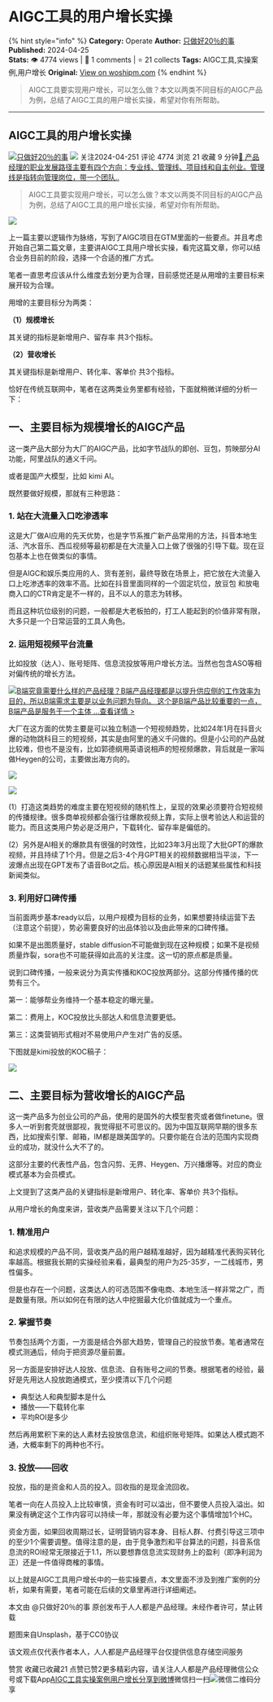 # AIGC工具的用户增长实操
{% hint style="info" %}
**Category:** Operate
**Author:** [只做好20％的事](https://www.woshipm.com/u/233487)
**Published:** 2024-04-25  
**Stats:** 👁️ 4774 views | 💬 1 comments | ⭐ 21 collects
**Tags:** AIGC工具,实操案例,用户增长
**Original:** [View on woshipm.com](https://www.woshipm.com/operate/6039141.html)
{% endhint %}
> AIGC工具要实现用户增长，可以怎么做？本文以两类不同目标的AIGC产品为例，总结了AIGC工具的用户增长实操，希望对你有所帮助。

---

## AIGC工具的用户增长实操

[![](https://static.woshipm.com/view/woshipm_api_def_20240411135931_7467.png?imageView2/1/w/72/h/72/q/100)](https://www.woshipm.com/u/233487)[只做好20％的事](https://www.woshipm.com/u/233487) ![](https://static.woshipm.com/tag/1101_1@2x.png) 关注2024-04-251 评论 4774 浏览 21 收藏 9 分钟[🔗 产品经理的职业发展路径主要有四个方向：专业线、管理线、项目线和自主创业。管理线是指转向管理岗位，带一个团队..](https://ke.qidianla.com/courses/90pm)

> AIGC工具要实现用户增长，可以怎么做？本文以两类不同目标的AIGC产品为例，总结了AIGC工具的用户增长实操，希望对你有所帮助。

![](https://image.woshipm.com/2023/04/13/07803bcc-d9de-11ed-8fc2-00163e0b5ff3.jpg)

上一篇主要以逻辑作为脉络，写到了AIGC项目在GTM里面的一些要点。并且考虑开始自己第二篇文章，主要讲AIGC工具用户增长实操，看完这篇文章，你可以结合业务目前的阶段，选择一个合适的推广方式。

笔者一直思考应该从什么维度去划分更为合理，目前感觉还是从用增的主要目标来展开较为合理。

用增的主要目标分为两类：

**（1）规模增长**

其关键的指标是新增用户、留存率 共3个指标。

**（2）营收增长**

其关键指标是新增用户、转化率、客单价 共3个指标。

恰好在传统互联网中，笔者在这两类业务里都有经验，下面就稍微详细的分析一下：

## 一、主要目标为规模增长的AIGC产品

这一类产品大部分为大厂的AIGC产品，比如字节战队的即创、豆包，剪映部分AI功能，阿里战队的通义千问。

或者是国产大模型，比如 kimi AI。

既然要做好规模，那就有三种思路：

### 1\. 站在大流量入口吃渗透率

这是大厂做AI应用的先天优势，也是字节系推广新产品常用的方法，抖音本地生活、汽水音乐、西瓜视频等最初都是在大流量入口上做了很强的引导下载。现在豆包基本上也在做类似的事情。

但是AIGC和娱乐类应用的人、货有差别，最终导致在场景上，把它放在大流量入口上吃渗透率的效率不高。比如在抖音里面同样的一个固定坑位，放豆包 和放电商入口的CTR肯定是不一样的，且不以人的意志为转移。

而且这种坑位级别的问题，一般都是大老板拍的，打工人能起到的价值非常有限，大多只是一个日常运营的工具人角色。

### 2\. 运用短视频平台流量

比如投放（达人）、账号矩阵、信息流投放等用户增长方法。当然也包含ASO等相对偏传统的增长方法。

[![](https://image.woshipm.com/2023/08/02/f7cafd68-30e3-11ee-9da3-00163e0b5ff3.png)B端究竟需要什么样的产品经理？B端产品经理都是以提升供应侧的工作效率为目的，所以B端需求主要是以业务问题为导向。 这个是B端产品比较重要的一点，B端产品是服务于一个主体 ...查看详情 >](https://ke.qidianla.com/courses/bcpm)

大厂在这方面的优势主要是可以独立制造一个短视频趋势，比如24年1月在抖音火爆的动物跳科目三的短视频，其实是由阿里的通义千问做的。但是小公司的产品就比较难，但也不是没有，比如郭德纲用英语说相声的短视频爆款，背后就是一家叫做Heygen的公司，主要做出海方向的。

![](https://image.woshipm.com/2024/04/24/0d05ab0a-0231-11ef-9d10-00163e0b5ff3.jpg)

![](https://image.woshipm.com/wp-files/2024/04/smooy8bwhQztQWT3XpOz.png)

(1）打造这类趋势的难度主要在短视频的随机性上，呈现的效果必须要符合短视频的传播规律。很多商单视频都会强行往爆款视频上靠，实际上很考验达人和运营的能力。而且这类用户势必是泛用户，下载转化、留存率是偏低的。

(2）另外是AI相关的爆款具有很强的时效性，比如23年3月出现了大批GPT的爆款视频，并且持续了1个月。但是之后3-4个月GPT相关的视频数据相当平淡，下一波爆点出现在GPT发布了语音Bot之后。核心原因是AI相关的话题某些属性和科技新闻类似。

### 3\. 利用好口碑传播

当前面两步基本ready以后，以用户规模为目标的业务，如果想要持续运营下去（注意这个前提），势必需要良好的出品体验以及由此带来的口碑传播。

如果不是出图质量好，stable diffusion不可能做到现在这种规模；如果不是视频质量炸裂，sora也不可能获得如此高的关注度。这一切的原点都是质量。

说到口碑传播，一般来说分为真实传播和KOC投放两部分。这部分传播传播的优势有三个。

第一：能够帮业务维持一个基本稳定的曝光量。

第二：费用上，KOC投放比头部达人和信息流要更低。

第三：这类营销形式相对不易使用户产生对广告的反感。

下图就是kimi投放的KOC稿子：

![](https://image.woshipm.com/2024/04/24/4f48d8b6-0231-11ef-9d10-00163e0b5ff3.jpg)

## 二、主要目标为营收增长的AIGC产品

这一类产品多为创业公司的产品，使用的是国外的大模型套壳或者做finetune。很多人一听到套壳就很鄙视，我觉得挺不可思议的。因为中国互联网早期的很多东西，比如搜索引擎、邮箱，IM都是跟美国学的。只要你能在合法的范围内实现商业的成功，就没什么大不了的。

这部分主要的代表性产品，包含闪剪、无界、Heygen、万兴播爆等。对应的商业模式基本为会员模式。

上文提到了这类产品的关键指标是新增用户、转化率、客单价 共3个指标。

从用户增长的角度来讲，营收类产品需要关注以下几个问题：

### 1\. 精准用户

和追求规模的产品不同，营收类产品的用户越精准越好，因为越精准代表购买转化率越高。根据我长期的实操经验来看，最典型的用户为25-35岁，一二线城市，男性偏多。

但是也存在一个问题，这类达人的可选范围不像电商、本地生活一样非常之广，而是数量有限。所以如何在有限的达人中挖掘最大化价值就成为一个重点。

### 2\. 掌握节奏

节奏包括两个方面，一方面是结合外部大趋势，管理自己的投放节奏。笔者通常在模式测通后，倾向于把资源尽量前置。

另一方面是安排好达人投放、信息流、自有账号之间的节奏。根据笔者的经验，最好是先用达人投放跑通模式，至少摸清以下几个问题

*   典型达人和典型脚本是什么
*   播放——下载转化率
*   平均ROI是多少

然后再用累积下来的达人素材去投放信息流，和组织账号矩阵。如果达人模式跑不通，大概率剩下的两种也不行。

### 3\. 投放——回收

投放，指的是资金和人员的投入。回收指的是现金流回收。

笔者一向在人员投入上比较审慎，资金有时可以溢出，但不要使人员投入溢出。如果没有确定这个工作内容可以持续一年，那就没有必要为这个事情增加1个HC。

资金方面，如果回收周期过长，证明营销内容本身、目标人群、付费引导这三项中的至少1个需要调整。值得注意的是，由于竞争激烈和平台算法的问题，抖音系信息流的ROI经常无限接近于1.1，所以要想靠信息流实现财务上的盈利（即净利润为正）还是一件值得商榷的事情。

以上就是AIGC工具用户增长中的一些实操要点，本文里面不涉及到推广案例的分析，如果有需要，笔者可能在后续的文章里再进行详细阐述。

本文由 @只做好20％的事 原创发布于人人都是产品经理。未经作者许可，禁止转载

题图来自Unsplash，基于CC0协议

该文观点仅代表作者本人，人人都是产品经理平台仅提供信息存储空间服务

赞赏 收藏已收藏21 点赞已赞2更多精彩内容，请关注人人都是产品经理微信公众号或下载App[AIGC工具](https://www.woshipm.com/tag/aigc%e5%b7%a5%e5%85%b7)[实操案例](https://www.woshipm.com/tag/%e5%ae%9e%e6%93%8d%e6%a1%88%e4%be%8b)[用户增长](https://www.woshipm.com/tag/%e7%94%a8%e6%88%b7%e5%a2%9e%e9%95%bf)[分享到微博](https://service.weibo.com/share/share.php?appkey=2775287854&title=AIGC工具的用户增长实操&url=https://www.woshipm.com/operate/6039141.html&pic=https://image.woshipm.com/2023/04/13/07803bcc-d9de-11ed-8fc2-00163e0b5ff3.jpg)微信扫一扫![微信二维码](https://api.pwmqr.com/qrcode/create/?url=https://www.woshipm.com/operate/6039141.html)分享